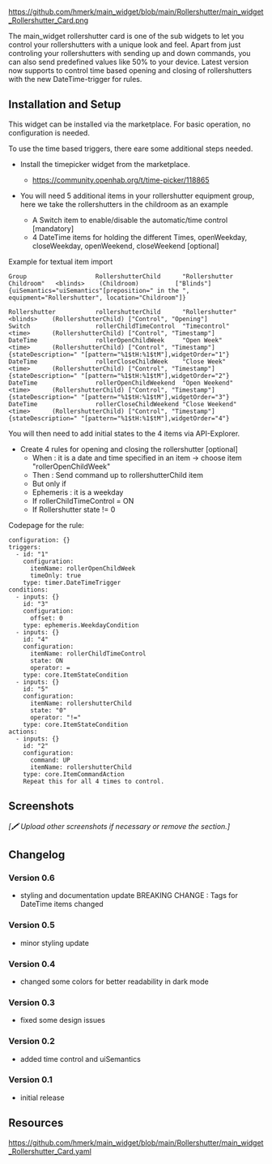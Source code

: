 https://github.com/hmerk/main_widget/blob/main/Rollershutter/main_widget_Rollershutter_Card.png

The main_widget rollershutter card is one of the sub widgets to let you control your rollershutters with a unique look and feel.
Apart from just controling your rollershutters with sending up and down commands, you can also send predefined values like 50% to your device.
Latest version now supports to control time based opening and closing of rollershutters with the new DateTime-trigger for rules.

## Installation and Setup
This widget can be installed via the marketplace. For basic operation, no configuration is needed.

To use the time based triggers, there eare some additional steps needed.
- Install the timepicker widget from the marketplace.
  - https://community.openhab.org/t/time-picker/118865 
  
- You will need 5 additional items in your rollershutter equipment group, here we take the rollershutters in the childroom as an example
  - A Switch item to enable/disable the automatic/time control [mandatory]
  - 4 DateTime items for holding the different Times, openWeekday, closeWeekday, openWeekend, closeWeekend [optional]

Example for textual item import
```csv
Group                   RollershutterChild      "Rollershutter Childroom"   <blinds>    (Childroom)          ["Blinds"]                 {uiSemantics="uiSemantics"[preposition=" in the ", equipment="Rollershutter", location="Childroom"]}

Rollershutter           rollershutterChild      "Rollershutter"             <blinds>    (RollershutterChild) ["Control", "Opening"]
Switch                  rollerChildTimeControl  "Timecontrol"               <time>      (RollershutterChild) ["Control", "Timestamp"]    
DateTime                rollerOpenChildWeek     "Open Week"                 <time>      (RollershutterChild) ["Control", "Timestamp"]   {stateDescription=" "[pattern="%1$tH:%1$tM"],widgetOrder="1"}
DateTime                rollerCloseChildWeek    "Close Week"                <time>      (RollershutterChild) ["Control", "Timestamp"]   {stateDescription=" "[pattern="%1$tH:%1$tM"],widgetOrder="2"}
DateTime                rollerOpenChildWeekend  "Open Weekend"              <time>      (RollershutterChild) ["Control", "Timestamp"]   {stateDescription=" "[pattern="%1$tH:%1$tM"],widgetOrder="3"}
DateTime                rollerCloseChildWeekend "Close Weekend"             <time>      (RollershutterChild) ["Control", "Timestamp"]   {stateDescription=" "[pattern="%1$tH:%1$tM"],widgetOrder="4"}
```
You will then need to add initial states to the 4 items via API-Explorer.
    
  - Create 4 rules for opening and closing the rollershutter [optional]
    -  When : it is a date and time specified in an item -> choose item "rollerOpenChildWeek"
    -  Then : Send command up to rollershutterChild item
    -  But only if
      - Ephemeris : it is a weekday
      - If rollerChildTimeControl = ON
      - If Rollershutter state != 0
    
Codepage for the rule:
```csv
configuration: {}
triggers:
  - id: "1"
    configuration:
      itemName: rollerOpenChildWeek
      timeOnly: true
    type: timer.DateTimeTrigger
conditions:
  - inputs: {}
    id: "3"
    configuration:
      offset: 0
    type: ephemeris.WeekdayCondition
  - inputs: {}
    id: "4"
    configuration:
      itemName: rollerChildTimeControl
      state: ON
      operator: =
    type: core.ItemStateCondition
  - inputs: {}
    id: "5"
    configuration:
      itemName: rollershutterChild
      state: "0"
      operator: "!="
    type: core.ItemStateCondition
actions:
  - inputs: {}
    id: "2"
    configuration:
      command: UP
      itemName: rollershutterChild
    type: core.ItemCommandAction
    Repeat this for all 4 times to control.
```    

## Screenshots

_[🖍 Upload other screenshots if necessary or remove the section.]_

## Changelog
### Version 0.6
- styling and documentation update BREAKING CHANGE : Tags for DateTime items changed
### Version 0.5
- minor styling update
### Version 0.4
- changed some colors for better readability in dark mode
### Version 0.3
- fixed some design issues
### Version 0.2
- added time control and uiSemantics
### Version 0.1
- initial release

## Resources
https://github.com/hmerk/main_widget/blob/main/Rollershutter/main_widget_Rollershutter_Card.yaml
